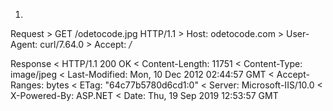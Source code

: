 1.
Request
	> GET /odetocode.jpg HTTP/1.1
	> Host: odetocode.com
	> User-Agent: curl/7.64.0
	> Accept: */*

Response 
	< HTTP/1.1 200 OK
	< Content-Length: 11751
	< Content-Type: image/jpeg
	< Last-Modified: Mon, 10 Dec 2012 02:44:57 GMT
	< Accept-Ranges: bytes
	< ETag: "64c77b5780d6cd1:0"
	< Server: Microsoft-IIS/10.0
	< X-Powered-By: ASP.NET
	< Date: Thu, 19 Sep 2019 12:53:57 GMT
